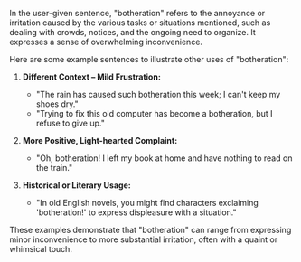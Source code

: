 In the user-given sentence, "botheration" refers to the annoyance or irritation caused by the various tasks or situations mentioned, such as dealing with crowds, notices, and the ongoing need to organize. It expresses a sense of overwhelming inconvenience.

Here are some example sentences to illustrate other uses of "botheration":

1. **Different Context – Mild Frustration:**
   - "The rain has caused such botheration this week; I can't keep my shoes dry."
   - "Trying to fix this old computer has become a botheration, but I refuse to give up."

2. **More Positive, Light-hearted Complaint:**
   - "Oh, botheration! I left my book at home and have nothing to read on the train."

3. **Historical or Literary Usage:**
   - "In old English novels, you might find characters exclaiming 'botheration!' to express displeasure with a situation."

These examples demonstrate that "botheration" can range from expressing minor inconvenience to more substantial irritation, often with a quaint or whimsical touch.